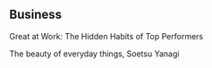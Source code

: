 
## Business
Great at Work: The Hidden Habits of Top Performers


The beauty of everyday things, Soetsu Yanagi
